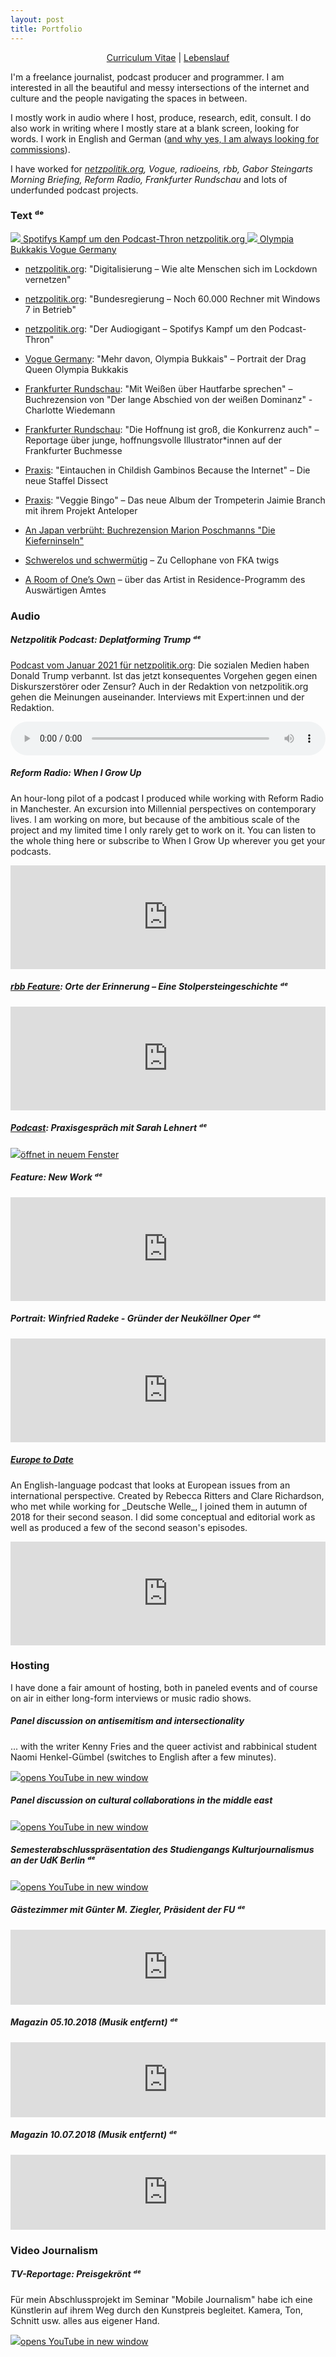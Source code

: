 ```yaml
---
layout: post
title: Portfolio
---
```


<p style="text-align: center">
    <a href="/assets/docs/CV_SerafinDinges_EN.pdf" target="_blank">Curriculum Vitae</a> | 
    <a href="/assets/docs/CV_SerafinDinges_DE.pdf" target="_blank">Lebenslauf</a>
</p>

<p class="noindent">
I'm a freelance journalist, podcast producer and programmer. I am interested in all the beautiful and messy intersections of the internet and culture and the people navigating the spaces in between.
</p>
    
I mostly work in audio where I host, produce, research, edit, consult. I do also work in writing where I mostly stare at a blank screen, looking for words. I work in English and German ([and why yes, I am always looking for commissions](mailto:hi@serafindinges.com)).
    
I have worked for <em>[netzpolitik.org](https://netzpolitik.org/author/serafin-dinges/), Vogue, radioeins, rbb, Gabor Steingarts Morning Briefing, Reform Radio, Frankfurter Rundschau</em> and lots of underfunded podcast projects.

### Text ᵈᵉ

<p class="noindent">
  <a href="https://netzpolitik.org/2021/der-audiogigant-spotifys-kampf-um-den-podcast-thron/" class="feature" target="_blank">
    <img src="/assets/images/links/21-01-spotify.jpg" class="highlight" />
    <span class="title">
      Spotifys Kampf um den Podcast-Thron
      <span class="credit">netzpolitik.org</span>
    </span>
  </a>
  <a href="https://www.vogue.de/lifestyle/artikel/mehr-davon-olympia-bukkakis" class="feature" target="_blank">
    <img src="/assets/images/links/olympia.jpg" class="highlight" />
    <span class="title">
      Olympia Bukkakis
      <span class="credit">Vogue Germany</span>
    </span>
  </a>
</p>

- [netzpolitik.org](https://netzpolitik.org/2020/wie-alte-menschen-sich-im-lockdown-vernetzen/): "Digitalisierung – Wie alte Menschen sich im Lockdown vernetzen"

- [netzpolitik.org](https://netzpolitik.org/2021/bundesregierung-noch-60-000-rechner-mit-windows-7-in-betrieb/): "Bundesregierung – Noch 60.000 Rechner mit Windows 7 in Betrieb"

- [netzpolitik.org](https://netzpolitik.org/2021/der-audiogigant-spotifys-kampf-um-den-podcast-thron/): "Der Audiogigant – Spotifys Kampf um den Podcast-Thron"

- [Vogue Germany](https://www.vogue.de/lifestyle/artikel/mehr-davon-olympia-bukkakis): "Mehr davon, Olympia Bukkais" – Portrait der Drag Queen Olympia Bukkakis

- [Frankfurter Rundschau](https://www.fr.de/kultur/literatur/lange-abschied-weissen-dominanz-13135259.html): "Mit Weißen über Hautfarbe sprechen" – Buchrezension von "Der lange Abschied von der weißen Dominanz" - Charlotte Wiedemann

- [Frankfurter Rundschau](https://www.fr.de/kultur/literatur/frankfurter-buchmesse-lange-schlangen-illustratorensprechstunden-13134106.html): "Die Hoffnung ist groß, die Konkurrenz auch" – Reportage über junge, hoffnungsvolle Illustrator\*innen auf der Frankfurter Buchmesse

- [Praxis](https://praxis-udk.de/2020/09/11/eintauchen-in-childish-gambinos-because-the-internet/): "Eintauchen in Childish Gambinos Because the Internet" – Die neue Staffel Dissect

- [Praxis](https://praxis-udk.de/2020/09/09/veggie-bingo/): "Veggie Bingo" – Das neue Album der Trompeterin Jaimie Branch mit ihrem Projekt Anteloper

- [An Japan verbrüht: Buchrezension Marion Poschmanns "Die Kieferninseln"](/2019/12/01/rezension-kieferninseln.html)

- [Schwerelos und schwermütig](/2019/05/10/rezension-fka-twigs-cellophane.html) – Zu Cellophane von FKA twigs

- [A Room of One’s Own](/2019/01/10/kunststadt-berlin.html) – über das Artist in Residence-Programm des Auswärtigen Amtes

### Audio

##### Netzpolitik Podcast: Deplatforming Trump ᵈᵉ

<p class="noindent">
<a href="https://netzpolitik.org/2021/npp-220-zu-deplatforming-goodbye-mr-president/">Podcast vom Januar 2021 für netzpolitik.org</a>: Die sozialen Medien haben Donald Trump verbannt. Ist das jetzt konsequentes Vorgehen gegen einen Diskurszerstörer oder Zensur? Auch in der Redaktion von netzpolitik.org gehen die Meinungen auseinander. Interviews mit Expert:innen und der Redaktion.
</p>

<audio style="width: 100%" controls>
  <source src="https://cdn.netzpolitik.org/wp-upload/2021/01/21-01-16-deplatforming.mp3" type="audio/mpeg">
  <source src="https://cdn.netzpolitik.org/wp-upload/2021/01/21-01-16-deplatforming.ogg" type="audio/ogg">
</audio>

##### Reform Radio: When I Grow Up

<p class="noindent">
An hour-long pilot of a podcast I produced while working with Reform Radio in Manchester. An excursion into Millennial perspectives on contemporary lives. I am working on more, but because of the ambitious scale of the project and my limited time I only rarely get to work on it. You can listen to the whole thing here or subscribe to When I Grow Up wherever you get your podcasts.</p>

<iframe width="100%" height="166" scrolling="no" frameborder="no" allow="autoplay" src="https://w.soundcloud.com/player/?url=https%3A//api.soundcloud.com/tracks/618632376&color=%23645f54&auto_play=false&hide_related=true&show_comments=false&show_user=true&show_reposts=false&show_teaser=false"></iframe>

##### [rbb Feature](https://www.rbb-online.de/rbbkultur/themen/leben/beitraege/2020/03/woche-der-bruederlichkeit/eine-stolpersteingeschichte.html): Orte der Erinnerung – Eine Stolpersteingeschichte ᵈᵉ

<iframe width="100%" height="166" scrolling="no" frameborder="no" allow="autoplay" src="https://w.soundcloud.com/player/?url=https%3A//api.soundcloud.com/tracks/773162077&color=%23645f54&auto_play=false&hide_related=true&show_comments=false&show_user=true&show_reposts=false&show_teaser=false"></iframe>

##### [Podcast](https://praxis-udk.de/2020/06/26/praxisgespraech-mit-sarah-lehnert-%f0%9f%93%bb/): Praxisgespräch mit Sarah Lehnert ᵈᵉ

<a href="https://anchor.fm/praxisgespraech/episodes/Praxisgesprch-mit-Sarah-Lehnert--von-Serafin-Dinges-ei354h" target="_blank" class="link-with-caption"><img src="/assets/images/links/podcast_1.png" />öffnet in neuem Fenster</a>

##### Feature: New Work ᵈᵉ

<iframe width="100%" height="166" scrolling="no" frameborder="no" allow="autoplay" src="https://w.soundcloud.com/player/?url=https%3A//api.soundcloud.com/tracks/707624374&color=%23645f54&auto_play=false&hide_related=true&show_comments=false&show_user=true&show_reposts=false&show_teaser=false"></iframe>

##### Portrait: Winfried Radeke - Gründer der Neuköllner Oper ᵈᵉ

<iframe width="100%" height="166" scrolling="no" frameborder="no" allow="autoplay" src="https://w.soundcloud.com/player/?url=https%3A//api.soundcloud.com/tracks/743821159&color=%23645f54&auto_play=false&hide_related=true&show_comments=false&show_user=true&show_reposts=false&show_teaser=false"></iframe>

##### [Europe to Date](https://www.europetodate.com/)

<p class="noindent">
 An English-language podcast that looks at European issues from an international perspective. Created by Rebecca Ritters and Clare Richardson, who met while working for _Deutsche Welle_, I joined them in autumn of 2018 for their second season. I did some conceptual and editorial work as well as produced a few of the second season's episodes.</p>

<iframe width="100%" height="166" scrolling="no" frameborder="no" allow="autoplay" src="https://w.soundcloud.com/player/?url=https%3A//api.soundcloud.com/tracks/565701924&color=%23645f54&auto_play=false&hide_related=true&show_comments=false&show_user=true&show_reposts=false&show_teaser=false"></iframe>

### Hosting

<p class="noindent">
I have done a fair amount of hosting, both in paneled events and of course on air in either long-form interviews or music radio shows.</p>

##### Panel discussion on antisemitism and intersectionality

<p class="noindent">
... with the writer Kenny Fries and the queer activist and rabbinical student Naomi Henkel-Gümbel (switches to English after a few minutes).</p>

<a href="https://youtu.be/C-zfQi6Bb1E" target="_blank" class="link-with-caption"><img src="/assets/images/links/hosting_1.jpg" />opens YouTube in new window</a>

##### Panel discussion on cultural collaborations in the middle east

<a href="https://youtu.be/ZIwE4kwniYs" target="_blank" class="link-with-caption"><img src="/assets/images/links/hosting_2.jpg" />opens YouTube in new window</a>

##### Semesterabschlusspräsentation des Studiengangs Kulturjournalismus an der UdK Berlin ᵈᵉ

<a href="https://youtu.be/QnJ9K41E_8A" target="_blank" class="link-with-caption"><img src="/assets/images/links/hosting_3.jpg" />opens YouTube in new window</a>

##### Gästezimmer mit Günter M. Ziegler, Präsident der FU ᵈᵉ

<iframe width="100%" height="120" scrolling="no" frameborder="no" allow="autoplay" src="https://w.soundcloud.com/player/?url=https%3A//api.soundcloud.com/tracks/522652338&color=%23645f54&auto_play=false&hide_related=true&show_comments=false&show_user=true&show_reposts=false&show_teaser=false"></iframe>

##### Magazin 05.10.2018 (Musik entfernt) ᵈᵉ

<iframe width="100%" height="120" scrolling="no" frameborder="no" allow="autoplay" src="https://w.soundcloud.com/player/?url=https%3A//api.soundcloud.com/tracks/531722733&color=%23645f54&auto_play=false&hide_related=true&show_comments=false&show_user=true&show_reposts=false&show_teaser=false"></iframe>

##### Magazin 10.07.2018 (Musik entfernt) ᵈᵉ

<iframe width="100%" height="120" scrolling="no" frameborder="no" allow="autoplay" src="https://w.soundcloud.com/player/?url=https%3A//api.soundcloud.com/tracks/531727824&color=%23645f54&auto_play=false&hide_related=true&show_comments=false&show_user=true&show_reposts=false&show_teaser=false"></iframe>

### Video Journalism

##### TV-Reportage: Preisgekrönt ᵈᵉ

<p class="noindent">
Für mein Abschlussprojekt im Seminar "Mobile Journalism" habe ich eine Künstlerin auf ihrem Weg durch den Kunstpreis begleitet. Kamera, Ton, Schnitt usw. alles aus eigener Hand.</p>

<a href="https://youtu.be/bo8ijPi14yo" target="_blank" class="link-with-caption"><img src="/assets/images/links/video_1.jpg" />opens YouTube in new window</a>
